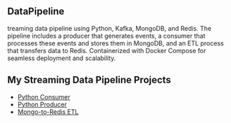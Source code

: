 ## DataPipeline
treaming data pipeline using Python, Kafka, MongoDB, and Redis. The pipeline includes a producer that generates events, a consumer that processes these events and stores them in MongoDB, and an ETL process that transfers data to Redis. Containerized with Docker Compose for seamless deployment and scalability.

## My Streaming Data Pipeline Projects

- [Python Consumer](https://github.com/Romi7102/python-consumer)
- [Python Producer](https://github.com/Romi7102/python-producer)
- [Mongo-to-Redis ETL](https://github.com/Romi7102/mongo-to-redis-ETL)
